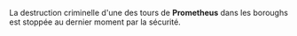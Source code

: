 ﻿La destruction criminelle d'une des tours de **Prometheus** dans les boroughs est stoppée au dernier moment par la sécurité.
